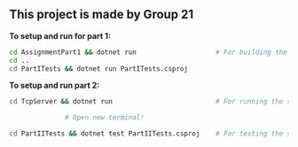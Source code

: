 ## This project is made by Group 21
**To setup and run for part 1:**
```Bash
cd AssignmentPart1 && dotnet run                    # For building the project
cd ..
cd PartITests && dotnet run PartITests.csproj
```

**To setup and run part 2:**
```Bash
cd TcpServer && dotnet run                          # For running the server

              # Open new terminal!

cd PartIITests && dotnet test PartIITests.csproj    # For testing the server
```